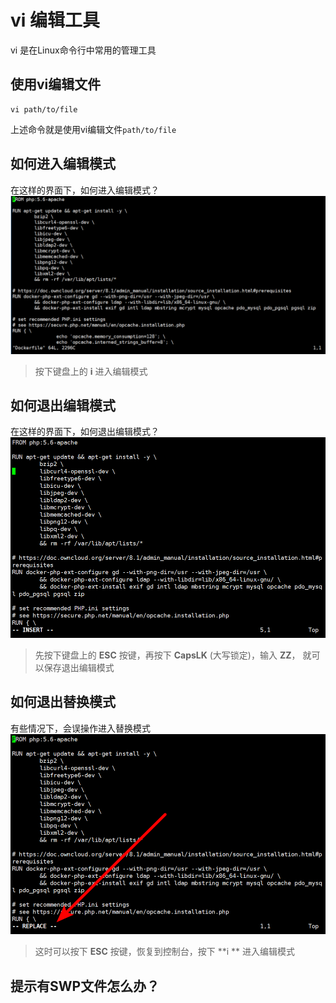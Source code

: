 # vi 编辑工具
vi 是在Linux命令行中常用的管理工具

## 使用vi编辑文件
```
vi path/to/file
```
上述命令就是使用vi编辑文件`path/to/file`

## 如何进入编辑模式
在这样的界面下，如何进入编辑模式？
![](image/sp161026_123403.png)

> 按下键盘上的 **i** 进入编辑模式

## 如何退出编辑模式
 在这样的界面下，如何退出编辑模式？
 ![](image/sp161026_123505.png)
 
 > 先按下键盘上的 **ESC** 按键，再按下 **CapsLK** (大写锁定)，输入 **ZZ**， 就可以保存退出编辑模式
 
## 如何退出替换模式
 有些情况下，会误操作进入替换模式
 ![](image/sp161026_123747.png)
 > 这时可以按下 **ESC** 按键，恢复到控制台，按下 **i ** 进入编辑模式
 
## 提示有SWP文件怎么办？

